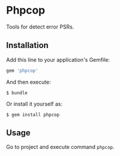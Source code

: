 # Phpcop

Tools for detect error PSRs.

## Installation

Add this line to your application's Gemfile:

```ruby
gem 'phpcop'
```

And then execute:

    $ bundle

Or install it yourself as:

    $ gem install phpcop

## Usage

Go to project and execute command `phpcop`.
